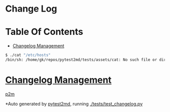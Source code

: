 # Change Log


<!-- TOC -->

# Table Of Contents

- <a name="toc1"></a>[Changelog Management](#changelog-management)

<!-- TOC -->

<!-- md_links_for: github -->
<!-- autogen tutorial -->

```bash
$ ./cat "/etc/hosts"
/bin/sh: /home/gk/repos/pytest2md/tests/assets/cat: No such file or directory
```


# <a href="#toc1">Changelog Management</a>

[p2m][p2m.py]
  


*Auto generated by [pytest2md](https://github.com/axiros/pytest2md), running [./tests/test_changelog.py](./tests/test_changelog.py)

<!-- autogen tutorial -->


<!-- autogenlinks -->
[p2m.py]: https://github.com/axiros/pytest2md/blob/900adb82433945adfca7cde3b62330bb144a79c6/pytest2md/p2m.py